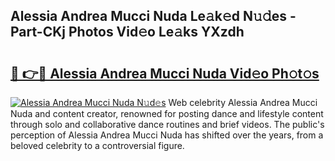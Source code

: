 ## Alessia Andrea Mucci Nuda Le𝚊k𝚎d N𝚞𝚍es - Part-CKj Photos Vid𝚎o Le𝚊ks YXzdh

# <h2><a href="http://fbee6u.evod.top/?m=Alessia+Andrea+Mucci+Nuda">🔗 👉🔴 Alessia Andrea Mucci Nuda Vid𝚎o Ph𝚘t𝚘s</a></h2>

[![Alessia Andrea Mucci Nuda N𝚞d𝚎s](https://i.imgur.com/8V9OHl7.gif)](http://fbee6u.evod.top/?m=Alessia+Andrea+Mucci+Nuda)
Web celebrity Alessia Andrea Mucci Nuda and content creator, renowned for posting dance and lifestyle content through solo and collaborative dance routines and brief videos. The public's perception of Alessia Andrea Mucci Nuda has shifted over the years, from a beloved celebrity to a controversial figure. 
